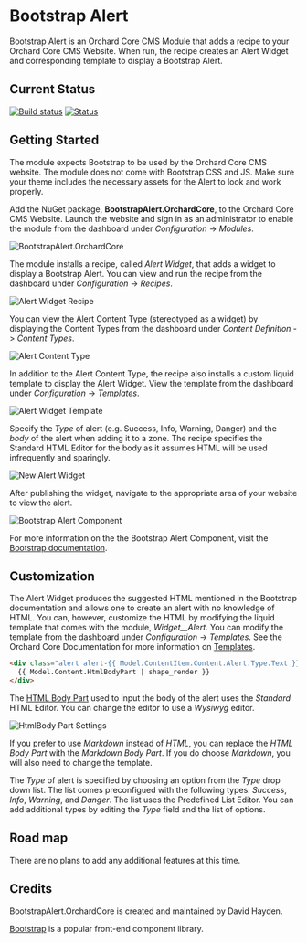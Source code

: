 # Bootstrap Alert

Bootstrap Alert is an Orchard Core CMS Module that adds a recipe to your Orchard Core CMS Website. When run, the recipe creates an Alert Widget and corresponding template to display a Bootstrap Alert.

## Current Status

[![Build status](https://ci.appveyor.com/api/projects/status/btwxkpt2ihgg8mnt?svg=true)](https://ci.appveyor.com/project/davidhayden/bootstrapalert-orchardcore) [![Status](https://img.shields.io/myget/davidhayden-ci/v/BootstrapAlert.OrchardCore.svg)](https://www.myget.org/feed/davidhayden-ci/package/nuget/BootstrapAlert.OrchardCore)

## Getting Started

The module expects Bootstrap to be used by the Orchard Core CMS website. The module does not come with Bootstrap CSS and JS. Make sure your theme includes the necessary assets for the Alert to look and work properly.

Add the NuGet package, **BootstrapAlert.OrchardCore**, to the Orchard Core CMS Website. Launch the website and sign in as an administrator to enable the module from the dashboard under <i>Configuration</i> -> <i>Modules</i>.

![BootstrapAlert.OrchardCore](https://github.com/davidhayden/BootstrapAlert.OrchardCore/blob/master/assets/bootstrap-alert-module.png?raw=true)

The module installs a recipe, called <em>Alert Widget</em>, that adds a widget to display a Bootstrap Alert. You can view and run the recipe from the dashboard under <i>Configuration</i> -> <i>Recipes</i>.

![Alert Widget Recipe](https://github.com/davidhayden/BootstrapAlert.OrchardCore/blob/master/assets/alert-widget-recipe.png?raw=true)

You can view the Alert Content Type (stereotyped as a widget) by displaying the Content Types from the dashboard under <i>Content Definition</i> -> <i>Content Types</i>.

![Alert Content Type](https://github.com/davidhayden/BootstrapAlert.OrchardCore/blob/master/assets/alert-content-type.png?raw=true)

In addition to the Alert Content Type, the recipe also installs a custom liquid template to display the Alert Widget. View the template from the dashboard under <i>Configuration</i> -> <i>Templates</i>.

![Alert Widget Template](https://github.com/davidhayden/BootstrapAlert.OrchardCore/blob/master/assets/alert-widget-template.png?raw=true)

Specify the <em>Type</em> of alert (e.g. Success, Info, Warning, Danger) and the <em>body</em> of the alert when adding it to a zone. The recipe specifies the Standard HTML Editor for the body as it assumes HTML will be used infrequently and sparingly.

![New Alert Widget](https://github.com/davidhayden/BootstrapAlert.OrchardCore/blob/master/assets/new-alert-widget.png?raw=true)

After publishing the widget, navigate to the appropriate area of your website to view the alert.

![Bootstrap Alert Component](https://github.com/davidhayden/BootstrapAlert.OrchardCore/blob/master/assets/bootstrap-alert-component.png?raw=true)

For more information on the the Bootstrap Alert Component, visit the [Bootstrap documentation](https://getbootstrap.com).

## Customization

The Alert Widget produces the suggested HTML mentioned in the Bootstrap documentation and allows one to create an alert with no knowledge of HTML. You can, however, customize the HTML by modifying the liquid template that comes with the module, <em>Widget__Alert</em>. You can modify the template from the dashboard under <i>Configuration</i> -> <i>Templates</i>. See the Orchard Core Documentation for more information on [Templates](https://orchardcore.readthedocs.io/en/latest/OrchardCore.Modules/OrchardCore.Templates/README/).

```html
<div class="alert alert-{{ Model.ContentItem.Content.Alert.Type.Text }}" role="alert">
  {{ Model.Content.HtmlBodyPart | shape_render }}
</div>
```

The [HTML Body Part](https://orchardcore.readthedocs.io/en/latest/OrchardCore.Modules/OrchardCore.Html/README/) used to input the body of the alert uses the <em>Standard</em> HTML Editor. You can change the editor to use a <em>Wysiwyg</em> editor.

![HtmlBody Part Settings](https://github.com/davidhayden/BootstrapAlert.OrchardCore/blob/master/assets/htmlbodypart-settings.png?raw=true)

If you prefer to use <em>Markdown</em> instead of <em>HTML</em>, you can replace the <em>HTML Body Part</em> with the <em>Markdown Body Part</em>. If you do choose <em>Markdown</em>, you will also need to change the template.

The <em>Type</em> of alert is specified by choosing an option from the <em>Type</em> drop down list. The list comes preconfigued with the following types: <i>Success</i>, <i>Info</i>, <i>Warning</i>, and <i>Danger</i>. The list uses the Predefined List Editor. You can add additional types by editing the <em>Type</em> field and the list of options.

## Road map

There are no plans to add any additional features at this time.

## Credits
BootstrapAlert.OrchardCore is created and maintained by David Hayden.

[Bootstrap](https://getbootstrap.com) is a popular front-end component library.